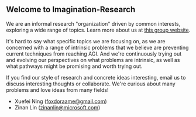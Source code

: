 ## Welcome to Imagination-Research

We are an informal research "organization" driven by common interests, exploring a wide range of topics. Learn more about us at [this group website](http://nics-effalg.com/).

It's hard to say what specific topics we are focusing on, as we are concerned with a range of intrinsic problems that we believe are preventing current techniques from reaching AGI.
And we're continuously trying out and evolving our perspectives on what problems are intrinsic, as well as what pathways might be promising and worth trying out.

If you find our style of research and concrete ideas interesting, email us to discuss interesting thoughts or collaborate. We're curious about many problems and love ideas from many fields!
* Xuefei Ning (foxdoraame@gmail.com)
* Zinan Lin (zinanlin@microsoft.com)
